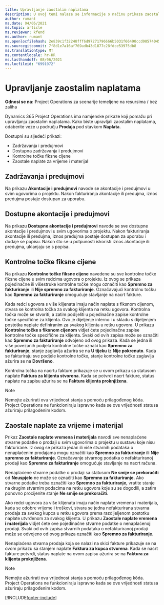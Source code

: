 ```yaml
---
title: Upravljanje zaostalim naplatama
description: U ovoj temi nalaze se informacije o načinu prikaza zaostalih naplata i rada s njima u aplikaciji Project Operations.
author: rumant
ms.date: 04/05/2021
ms.topic: article
ms.reviewer: kfend
ms.author: rumant
ms.openlocfilehash: 2e839c1f32248fff6d97271796666b5031f66490ccd98574045b770100bf379f
ms.sourcegitcommit: 7f8d1e7a16af769adb43d1877c28fdce53975db8
ms.translationtype: MT
ms.contentlocale: hr-HR
ms.lasthandoff: 08/06/2021
ms.locfileid: "6991072"
---
```

# <a name="manage-billing-backlog"></a>Upravljanje zaostalim naplatama

**Odnosi se na:** Project Operations za scenarije temeljene na resursima / bez zaliha

Dynamics 365 Project Operations ima namjenske prikaze koji pomažu pri upravljanju zaostalim naplatama. Kako biste upravljali zaostalim naplatama, odaberite veze u području **Prodaja** pod stavkom **Naplata**. 

Dostupni su sljedeći prikazi:

- Zadržavanja i predujmovi
- Dostupna zadržavanja i predujmovi
- Kontrolne točke fiksne cijene
- Zaostale naplate za vrijeme i materijal

## <a name="retainers-and-advances"></a>Zadržavanja i predujmovi

Na prikazu **Akontacije i predujmovi** navode se akontacije i predujmovi u svim ugovorima o projektu. Nakon fakturiranja akontacije ili predujma, iznos predujma postaje dostupan za uporabu.

## <a name="available-retainers-and-advances"></a>Dostupne akontacije i predujmovi

Na prikazu **Dostupne akontacije i predujmovi** navode se sve dostupne akontacije i predujmovi u svim ugovorima o projektu. Nakon fakturiranja akontacije ili predujma, iznos predujma postaje dostupan za uporabu i dodaje se popisu. Nakon što se u potpunosti iskoristi iznos akontacije ili predujma, uklanjaju se s popisa.

## <a name="fixed-price-milestones"></a>Kontrolne točke fiksne cijene

Na prikazu **Kontrolne točke fiksne cijene** navedene su sve kontrolne točke fiksne cijene u svim redcima ugovora o projektu. Iz ovog se prikaza pojedinačne ili višestruke kontrolne točke mogu označiti kao **Spremno za fakturiranje** ili **Nije spremno za fakturiranje**. Označavajući kontrolnu točku kao **Spremno za fakturiranje** omogućuje stavljanje na nacrt fakture.

Kada redci ugovora s više klijenata imaju način naplate s fiksnom cijenom, stvara se kontrolna točka za svakog klijenta na retku ugovora. Kontrolna točka može se stvoriti, a zatim podijeliti u pojedinačne zapise kontrolne točke specifične za klijenta. Ovo je dijeljenje interno i u skladu s dijeljenjem postotka naplate definiranim za svakog klijenta u retku ugovora. U prikazu **Kontrolne točke s fiksnom cijenom** vidjet ćete pojedinačne zapise kontrolne točke specifične za klijenta. Svaki od ovih zapisa može se označiti kao **Spremno za fakturiranje** odvojeno od ovog prikaza. Kada se jedna ili više povezanih podjela kontrolne točke označi kao **Spremno za fakturiranje**, stanje zaglavlja ažurira se na **U tijeku** iz **Nije pokrenuto**. Kada se fakturiraju sve podjele kontrolne točke, stanje kontrolne točke zaglavlja ažurira se na **Dovršeno**.

Kontrolna točka na nacrtu fakture prikazuje se u ovom prikazu sa statusom naplate **Faktura za klijenta stvorena**. Kada se potvrdi nacrt fakture, status naplate na zapisu ažurira se na **Faktura klijenta proknjižena**. 

> [!NOTE] 
> Nemojte ažurirati ovu vrijednost stanja s pomoću prilagođenog kôda. Project Operations ne funkcioniraju ispravno kada se ove vrijednosti statusa ažuriraju prilagođenim kodom.

## <a name="time-and-material-billing-backlog"></a>Zaostale naplate za vrijeme i materijal

Prikaz **Zaostale naplate vremena i materijala** navodi sve nenaplaćene stvarne podatke o prodaji u svim ugovorima o projektu u sustavu koje nisu fakturirane. Iz ovog se prikaza jedan ili više stvarnih podataka o nenaplaćenim prodajama mogu označiti kao **Spremno za fakturiranje** ili **Nije spremno za fakturiranje**. Označavanje stvarnog podatka o nefakturiranoj prodaji kao **Spremno za fakturiranje** omogućuje stavljanje na nacrt računa.

Nenaplaćene stvarne podatke o prodaji sa statusom **Ne smije se prekoračiti** od **Neuspjelo** ne može se označiti kao **Spremno za fakturiranje**. Ako stvarne podatke treba označiti kao **Spremno za fakturiranje**, vratite stanje na drugim stvarnim podacima na retku ugovora koje su se dogodili, a zatim ponovno procijenite stanje **Ne smije se prekoračiti**.

Ako redci ugovora za više klijenata imaju način naplate vremena i materijala, kada se odobre vrijeme i troškovi, stvara se jedna nefakturirana stvarna prodaja za svakog kupca u retku ugovora prema razdijeljenom postotku naplate utvrđenom za svakog klijenta. U prikazu **Zaostale naplate vremena i materijala** vidjet ćete ove pojedinačne stvarne podatke o nenaplaćenoj prodaji. Svaki od ovih zapisa stvarnih podataka o nefakturiranoj prodaji može se odvojeno od ovog prikaza označiti kao **Spremno za fakturiranje**.

Nenaplaćena stvarna prodaja koja se nalazi na skici fakture prikazuje se na ovom prikazu sa stanjem naplate **Faktura za kupca stvorena**. Kada se nacrt fakture potvrdi, status naplate na ovom zapisu ažurira se na **Faktura za klijenta proknjižena**. 

> [!NOTE] 
> Nemojte ažurirati ovu vrijednost stanja s pomoću prilagođenog kôda. Project Operations ne funkcioniraju ispravno kada se ove vrijednosti statusa ažuriraju prilagođenim kodom.


[!INCLUDE[footer-include](../includes/footer-banner.md)]
